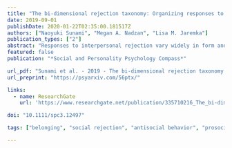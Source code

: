 ```yaml
---
title: "The bi‐dimensional rejection taxonomy: Organizing responses to interpersonal rejection along antisocial–prosocial and engaged–disengaged dimensions"
date: 2019-09-01
publishDate: 2020-01-22T02:35:00.181517Z
authors: ["Naoyuki Sunami", "Megan A. Nadzan", "Lisa M. Jaremka"]
publication_types: ["2"]
abstract: "Responses to interpersonal rejection vary widely in form and function. Existing theories of interpersonal rejection have exclusively focused on organizing these responses on a single antisocial–prosocial dimension. Accumulating evidence suggests a gap in this approach: Variability in social responses to rejection cannot solely be explained by the antisocial–prosocial dimension alone. To fill this gap, we propose the bi‐dimensional rejection taxonomy, consisting of the antisocial–prosocial x‐axis and engaged–disengaged y‐axis, a novel contribution to the literature. We demonstrate that both the x‐ and y‐axes are necessary for understanding interpersonal responses to rejection and avoiding erroneous conclusions. We also show how this new framework allows researchers to generate more nuanced and accurate hypotheses about how people respond when rejected. We further demonstrate how existing research about individual differences and situational factors that predict responses to rejection can be viewed in a new light within the bi‐dimensional rejection taxonomy. We conclude by suggesting how the taxonomy inspires innovative questions for future research, including understanding spontaneous responses and neurophysiological markers. The preprint of this paper is available at https://psyarxiv.com/56ptx/"
featured: false
publication: "*Social and Personality Psychology Compass*"

url_pdf: "Sunami et al. - 2019 - The bi-dimensional rejection taxonomy.pdf"
url_preprint: "https://psyarxiv.com/56ptx/"

links:
  - name: ResearchGate
    url: 'https://www.researchgate.net/publication/335710216_The_bi-dimensional_rejection_taxonomy_Organizing_responses_to_interpersonal_rejection_along_antisocial-prosocial_and_engaged-disengaged_dimensions'

doi: "10.1111/spc3.12497"

tags: ["belonging", "social rejection", "antisocial behavior", "prosocial behavior", "need to belong", "coping"]

---
```


